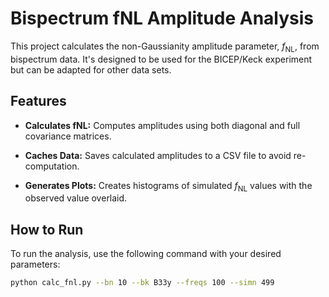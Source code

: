 # Bispectrum fNL Amplitude Analysis

This project calculates the non-Gaussianity amplitude parameter, $f_{\text{NL}}$, from bispectrum data. It's designed to be used for the BICEP/Keck experiment but can be adapted for other data sets.

## Features

* **Calculates fNL:** Computes amplitudes using both diagonal and full covariance matrices.

* **Caches Data:** Saves calculated amplitudes to a CSV file to avoid re-computation.

* **Generates Plots:** Creates histograms of simulated $f_{\text{NL}}$ values with the observed value overlaid.

## How to Run

To run the analysis, use the following command with your desired parameters:

```bash
python calc_fnl.py --bn 10 --bk B33y --freqs 100 --simn 499
